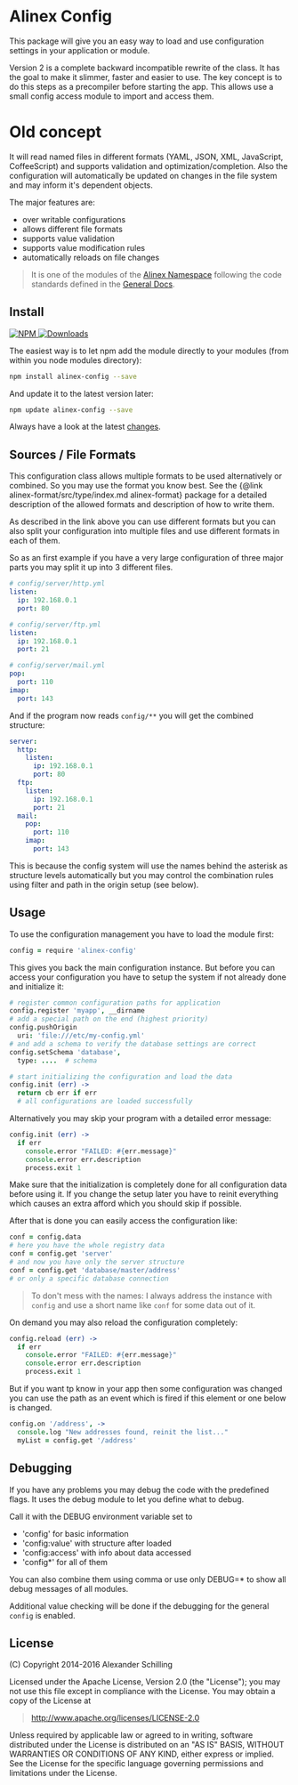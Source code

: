 # Alinex Config

This package will give you an easy way to load and use configuration settings in
your application or module.

Version 2 is a complete backward incompatible rewrite of the class. It has the goal
to make it slimmer, faster and easier to use. The key concept is to do this steps as
a precompiler before starting the app. This allows use a small config access module
to import and access them.





# Old concept

It will read named files in different formats (YAML, JSON, XML, JavaScript,
CoffeeScript) and supports validation and optimization/completion. Also the
configuration will automatically be updated on changes in the file system
and may inform it's dependent objects.

The major features are:

- over writable configurations
- allows different file formats
- supports value validation
- supports value modification rules
- automatically reloads on file changes

> It is one of the modules of the [Alinex Namespace](https://alinex.github.io/code.html)
> following the code standards defined in the [General Docs](https://alinex.github.io/develop).


Install
-------------------------------------------------

[![NPM](https://nodei.co/npm/alinex-config.png?downloads=true&downloadRank=true&stars=true)
 ![Downloads](https://nodei.co/npm-dl/alinex-config.png?months=9&height=3)
](https://www.npmjs.com/package/alinex-config)

The easiest way is to let npm add the module directly to your modules
(from within you node modules directory):

``` sh
npm install alinex-config --save
```

And update it to the latest version later:

``` sh
npm update alinex-config --save
```

Always have a look at the latest [changes](Changelog.md).


Sources / File Formats
-------------------------------------------------

This configuration class allows multiple formats to be used alternatively or combined.
So you may use the format you know best. See the
{@link alinex-format/src/type/index.md alinex-format} package for a detailed
description of the allowed formats and description of how to write them.

As described in the link above you can use different formats but you can also
split your configuration into multiple files and use different formats in each of
them.

So as an first example if you have a very large configuration of three major
parts you may split it up into 3 different files.

``` yaml
# config/server/http.yml
listen:
  ip: 192.168.0.1
  port: 80
```

``` yaml
# config/server/ftp.yml
listen:
  ip: 192.168.0.1
  port: 21
```

``` yaml
# config/server/mail.yml
pop:
  port: 110
imap:
  port: 143
```

And if the program now reads `config/**` you will get the combined structure:

``` yaml
server:
  http:
    listen:
      ip: 192.168.0.1
      port: 80
  ftp:
    listen:
      ip: 192.168.0.1
      port: 21
  mail:
    pop:
      port: 110
    imap:
      port: 143
```

This is because the config system will use the names behind the asterisk as
structure levels automatically but you may control the combination rules using
filter and path in the origin setup (see below).


Usage
-------------------------------------------------

To use the configuration management you have to load the module first:

``` coffee
config = require 'alinex-config'
```

This gives you back the main configuration instance.
But before you can access your configuration you have to setup the system if not
already done and initialize it:

``` coffee
# register common configuration paths for application
config.register 'myapp', __dirname
# add a special path on the end (highest priority)
config.pushOrigin
  uri: 'file:///etc/my-config.yml'
# and add a schema to verify the database settings are correct
config.setSchema 'database',
  type: ....  # schema

# start initializing the configuration and load the data
config.init (err) ->
  return cb err if err
  # all configurations are loaded successfully
```

Alternatively you may skip your program with a detailed error message:

``` coffee
config.init (err) ->
  if err
    console.error "FAILED: #{err.message}"
    console.error err.description
    process.exit 1
```

Make sure that the initialization is completely done for all configuration data
before using it. If you change the setup later you have to reinit everything which
causes an extra afford which you should skip if possible.

After that is done you can easily access the configuration like:

``` coffee
conf = config.data
# here you have the whole registry data
conf = config.get 'server'
# and now you have only the server structure
conf = config.get 'database/master/address'
# or only a specific database connection
```

> To don't mess with the names: I always address the instance with `config` and use
> a short name like `conf` for some data out of it.

On demand you may also reload the configuration completely:

``` coffee
config.reload (err) ->
  if err
    console.error "FAILED: #{err.message}"
    console.error err.description
    process.exit 1
```

But if you want tp know in your app then some configuration was changed you can use
the path as an event which is fired if this element or one below is changed.

``` coffee
config.on '/address', ->
  console.log "New addresses found, reinit the list..."
  myList = config.get '/address'
```


Debugging
-------------------------------------------------
If you have any problems you may debug the code with the predefined flags. It uses
the debug module to let you define what to debug.

Call it with the DEBUG environment variable set to
- 'config' for basic information
- 'config:value' with structure after loaded
- 'config:access' with info about data accessed
- 'config*' for all of them

You can also combine them using comma or use only DEBUG=* to show all debug messages
of all modules.

Additional value checking will be done if the debugging for the general `config`
is enabled.


License
-------------------------------------------------

(C) Copyright 2014-2016 Alexander Schilling

Licensed under the Apache License, Version 2.0 (the "License");
you may not use this file except in compliance with the License.
You may obtain a copy of the License at

>  <http://www.apache.org/licenses/LICENSE-2.0>

Unless required by applicable law or agreed to in writing, software
distributed under the License is distributed on an "AS IS" BASIS,
WITHOUT WARRANTIES OR CONDITIONS OF ANY KIND, either express or implied.
See the License for the specific language governing permissions and
limitations under the License.

